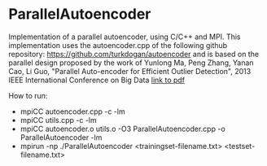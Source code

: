 # ParallelAutoencoder

Implementation of a parallel autoencoder, using C/C++ and MPI. 
This implementation uses the autoencoder.cpp of the following github repository: https://github.com/turkdogan/autoencoder and is based on the parallel design proposed by the work of Yunlong Ma, Peng Zhang, Yanan Cao, Li Guo, "Parallel  Auto-encoder  for  Efficient  Outlier  Detection",  2013  IEEE  International Conference on Big Data [link to pdf](https://ieeexplore.ieee.org/stamp/stamp.jsp?arnumber=6691791&casa_token=1Kh56D7aCwIAAAAA:tZLM44rxbmLje_24m-XV_XeTePgPI-1rde66aB1frfD_VhZTFdF79I0PGkaHFLazeSt1LLEQazrMkA&tag=1)

How to run:
- mpiCC autoencoder.cpp -c -lm
- mpiCC utils.cpp -c -lm
- mpiCC  autoencoder.o  utils.o  -O3  ParallelAutoencoder.cpp  -o  ParallelAutoencoder -lm
- mpirun -np <number of process> ./ParallelAutoencoder <trainingset-filename.txt> <number of training samples> <length of samples><testset-filename.txt> <number of testing samples>
